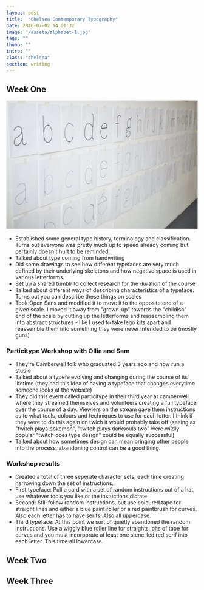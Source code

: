 ```yaml
---
layout: post
title:  "Chelsea Contemporary Typography"
date: 2016-07-02 14:01:32
image: '/assets/alphabet-1.jpg'
tags: ""
thumb: ""
intro: ""
class: "chelsea" 
section: writing
---
```


## Week One

![Skeletons](/assets/chelsea-skeleton.jpg)

- Established some general type history, terminology and classification. Turns out everyone was pretty much up to speed already coming but certainly doesn't hurt to be reminded.
- Talked about type coming from handwriting 
- Did some drawings to see how different typefaces are very much defined by their underlying skeletons and how negative space is used in various letterforms.
- Set up a shared tumblr to collect research for the duration of the course
- Talked about different ways of describing characteristics of a typeface. Turns out you can describe these things on scales
- Took Open Sans and modified it to move it to the opposite end of a given scale. I moved it away from "grown-up" towards the "childish" end of the scale by cutting up the letterforms and reassembling them into abstract structures - like I used to take lego kits apart and reassemble them into something they were never intended to be (mostly guns)

### Particitype Workshop with Ollie and Sam

- They're Camberwell folk who graduated 3 years ago and now run a studio
- Talked about a typefe evolving and changing during the course of its lifetime (they had this idea of having a typeface that changes everytime someone looks at the website)
- They did this event called particitype in their third year at camberwell where they streamed themselves and volunteers creating a full typeface over the course of a day. Viewiers on the stream gave them instructions as to what tools, colours and techniques to use for each letter. I think if they were to do this again on twich it would probably take off (seeing as "twitch plays pokemon", "twitch plays darksouls two" were wildly popular "twitch does type design" could be equally successful)
- Talked about how sometimes design can mean bringing other people into the process, abandoning control can be a good thing.

### Workshop results

- Created a total of three seperate character sets, each time creating narrowing down the set of instructions.
- First typeface: Pull a card with a set of random instructions out of a hat, use whatever tools you like or the instuctions dictate
- Second: Still follow random instructions, but use coloured tape for straight lines and either a blue paint roller or a red paintbrush for curves. Also each letter has to have serifs. Also all uppercase.
- Third typeface: At this point we sort of quietly abandoned the random instructions. Use a wiggly blue roller line for straights, bits of tape for curves and you must incorporate at least one stencilled red serif into each letter. This time all lowercase.

## Week Two

## Week Three
